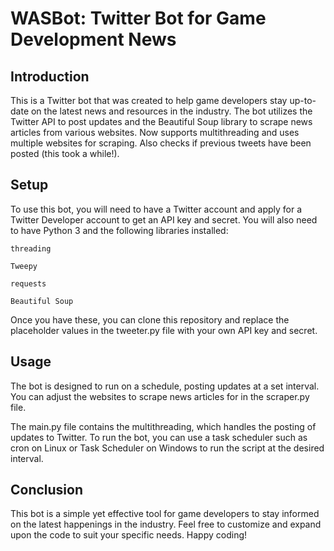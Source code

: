 # WASBot: Twitter Bot for Game Development News
## Introduction
This is a Twitter bot that was created to help game developers stay up-to-date on the latest news and resources in the industry. The bot utilizes the Twitter API to post updates and the Beautiful Soup library to scrape news articles from various websites. Now supports multithreading and uses multiple websites for scraping. Also checks if previous tweets have been posted (this took a while!).

## Setup
To use this bot, you will need to have a Twitter account and apply for a Twitter Developer account to get an API key and secret. You will also need to have Python 3 and the following libraries installed:

`threading`

`Tweepy`

`requests`

`Beautiful Soup`


Once you have these, you can clone this repository and replace the placeholder values in the tweeter.py file with your own API key and secret.

## Usage
The bot is designed to run on a schedule, posting updates at a set interval. You can adjust the websites to scrape news articles for in the scraper.py file.

The main.py file contains the multithreading, which handles the posting of updates to Twitter. To run the bot, you can use a task scheduler such as cron on Linux or Task Scheduler on Windows to run the script at the desired interval.

## Conclusion
This bot is a simple yet effective tool for game developers to stay informed on the latest happenings in the industry. Feel free to customize and expand upon the code to suit your specific needs. Happy coding!
